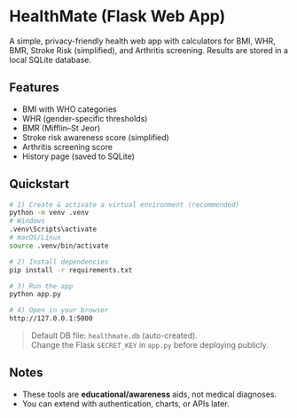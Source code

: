 # HealthMate (Flask Web App)

A simple, privacy-friendly health web app with calculators for BMI, WHR, BMR, Stroke Risk (simplified), and Arthritis screening. Results are stored in a local SQLite database.

## Features
- BMI with WHO categories
- WHR (gender-specific thresholds)
- BMR (Mifflin–St Jeor)
- Stroke risk awareness score (simplified)
- Arthritis screening score
- History page (saved to SQLite)

## Quickstart

```bash
# 1) Create & activate a virtual environment (recommended)
python -m venv .venv
# Windows
.venv\Scripts\activate
# macOS/Linux
source .venv/bin/activate

# 2) Install dependencies
pip install -r requirements.txt

# 3) Run the app
python app.py

# 4) Open in your browser
http://127.0.0.1:5000
```

> Default DB file: `healthmate.db` (auto-created).  
> Change the Flask `SECRET_KEY` in `app.py` before deploying publicly.

## Notes
- These tools are **educational/awareness** aids, not medical diagnoses.
- You can extend with authentication, charts, or APIs later.